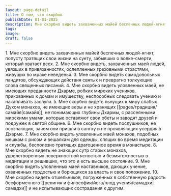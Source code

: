 ```yaml
---
layout: page-detail
title: О том, что скорбно
publishDate: 01-01-2025
description: Мне скорбно видеть захваченных майей беспечных людей-ягнят, попусту тратящих свои жизни на суету, забывших о волке-смерти, который хватает всех. Мне скорбно видеть, захваченных маей людей, увязших в привязанностях, ослепленных греховными страстями, живущих во мраке неведенья.
tags:
image:
draft: false
---
```

1\. Мне скорбно видеть захваченных майей беспечных людей-ягнят, попусту тратящих свои жизни на суету, забывших о волке-смерти, который хватает всех. 2\. Мне скорбно видеть, захваченных маей людей, увязших в привязанностях, ослепленных греховными страстями, живущих во мраке неведенья. 3\. Мне скорбно видеть самодовольных пандитов, обсуждающих действия святых и превратно толкующих слова священных писаний. 4\. Мне скорбно видеть уловленных маей, не имеющих преданности Дхарме, робких мирских учеников, прикованных к домам и имуществу, неспособных следовать учению и накапливать заслуги. 5\. Мне скорбно видеть льнущих к миру слабых Духом монахов, не имеющих веры и не хранящих [[pages/традиция/самайя|самайя]], не понимающих глубины Дхармы, с рассеянными мирскими умами, которые оставляют свои обеты и заводят друзей и подружек в святой общине. 6\. Мне скорбно видеть послушников, не осознающих, зачем они пришли в сангху и не проявляющих усердия в Дхарме. 7\. Мне скорбно видеть уловленных маей монахов, подобных мешкам с рисом и вешалкам для одежды, спящих во время медитации и службы, бесполезно тратящих драгоценное время в монастыре. 8\. Мне скорбно видеть не знающих сутр старых монахов, удовлетворенных поверхностной ясностью и безмятежностью в медитации и решивших, что это и есть высшее состояние. 9\. Мне скорбно видеть уловленных маей наставников, дающих учение, охваченных гордостью и борющихся за власть и свое положение. 10\. Мне скорбно видеть отшельников, погруженных в собственную радость бесформенного [[религия и философия/йога/плод учения/самадхи|самадхи]] и не испытывающих сострадания к другим.
  
